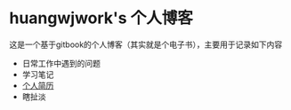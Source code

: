 # huangwjwork's 个人博客
这是一个基于gitbook的个人博客（其实就是个电子书），主要用于记录如下内容  
* 日常工作中遇到的问题
* 学习笔记
* [个人简历](ABOUT_ME.md)
* 瞎扯淡


